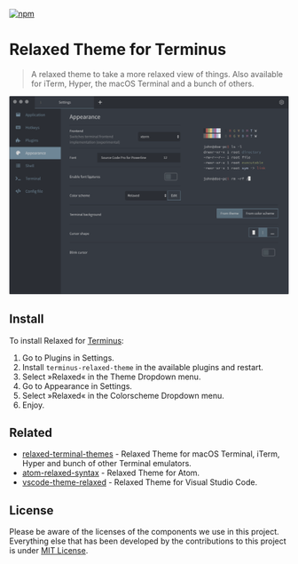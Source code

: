 [![npm](https://img.shields.io/npm/dm/terminus-relaxed-theme.svg?label=terminus-relaxed-theme&nbsp;downloads)](https://www.npmjs.com/package/terminus-relaxed-theme)

# Relaxed Theme for Terminus

> A relaxed theme to take a more relaxed view of things. Also available for iTerm, Hyper, the macOS Terminal and a bunch of others.

![](assets/screenshot.png)

## Install
To install Relaxed for [Terminus](https://github.com/Eugeny/terminus#readme):

1. Go to Plugins in Settings.
1. Install `terminus-relaxed-theme` in the available plugins and restart.
1. Select »Relaxed« in the Theme Dropdown menu.
1. Go to Appearance in Settings.
1. Select »Relaxed« in the Colorscheme Dropdown menu.
1. Enjoy.

## Related

- [relaxed-terminal-themes](https://github.com/Relaxed-Theme/relaxed-terminal-themes#readme) - Relaxed Theme for macOS Terminal, iTerm, Hyper and bunch of other Terminal emulators.
- [atom-relaxed-syntax](https://github.com/Relaxed-Theme/atom-relaxed-syntax) - Relaxed Theme for Atom.
- [vscode-theme-relaxed](https://github.com/Relaxed-Theme/vscode-theme-relaxed) - Relaxed Theme for Visual Studio Code.

## License

Please be aware of the licenses of the components we use in this project.
Everything else that has been developed by the contributions to this project is under [MIT License](LICENSE).
